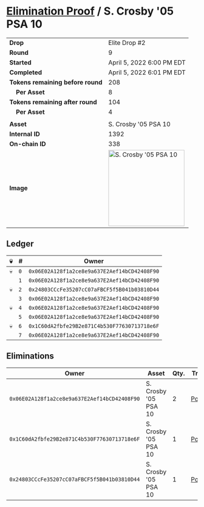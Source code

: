 # [Elimination Proof](./readme.md) / S. Crosby &#039;05 PSA 10

|||
|---|---|
| **Drop** | Elite Drop #2 |
| **Round** | 9 |
| **Started** | April 5, 2022 6:00 PM EDT |
| **Completed** | April 5, 2022 6:01 PM EDT |
| **Tokens remaining before round** | 208 |
| **&nbsp;&nbsp;&nbsp;&nbsp;Per Asset** | 8 |
| **Tokens remaining after round** | 104 |
| **&nbsp;&nbsp;&nbsp;&nbsp;Per Asset** | 4 |
| | |
| **Asset** | S. Crosby &#039;05 PSA 10 |
| **Internal ID** | 1392 |
| **On-chain ID** | 338 |
| **Image** | <img src="https://tcdn.blokpax.com/95e5eeed-5ef4-443d-8a1d-7d6efc6d4f24/ace0c3d0094466d66c3596e82d4a289483bfe9ba4f27c044a5bd30540c0841a8.png" height="200" alt="S. Crosby &#039;05 PSA 10" /> |

## Ledger

| 💀 | # | Owner |
| --- | --- | --- |
| 💀 | `0` | `0x06E02A128f1a2ce8e9a637E2Aef14bCD42408F90` |
|  | `1` | `0x06E02A128f1a2ce8e9a637E2Aef14bCD42408F90` |
| 💀 | `2` | `0x24803CCcFe35207cC07aFBCF5f5B041b03810D44` |
|  | `3` | `0x06E02A128f1a2ce8e9a637E2Aef14bCD42408F90` |
| 💀 | `4` | `0x06E02A128f1a2ce8e9a637E2Aef14bCD42408F90` |
|  | `5` | `0x06E02A128f1a2ce8e9a637E2Aef14bCD42408F90` |
| 💀 | `6` | `0x1C60dA2fbfe29B2e871C4b530F77630713718e6F` |
|  | `7` | `0x06E02A128f1a2ce8e9a637E2Aef14bCD42408F90` |


## Eliminations

| Owner | Asset | Qty. | Transaction |
| --- | --- | --- | --- |
| `0x06E02A128f1a2ce8e9a637E2Aef14bCD42408F90` | S. Crosby '05 PSA 10 | 2 | [Polygonscan](https://polygonscan.com/tx/0x068237fed3d8e301c9dd4d2c3c1b794e5a551f923338999b05986f4960710de3) |
| `0x1C60dA2fbfe29B2e871C4b530F77630713718e6F` | S. Crosby '05 PSA 10 | 1 | [Polygonscan](https://polygonscan.com/tx/0x78ec5da5aff6b30902b01d424ab132dfe1df441a77dd04fe9f176fda105ae9a4) |
| `0x24803CCcFe35207cC07aFBCF5f5B041b03810D44` | S. Crosby '05 PSA 10 | 1 | [Polygonscan](https://polygonscan.com/tx/0x724919f8de73549b00a588634ad4c07bdcfd0076fea79d8b9e7d028c9ebdaa40) |
